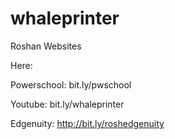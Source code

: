# whaleprinter
Roshan Websites

Here:

Powerschool: bit.ly/pwschool

Youtube: bit.ly/whaleprinter

Edgenuity: http://bit.ly/roshedgenuity

